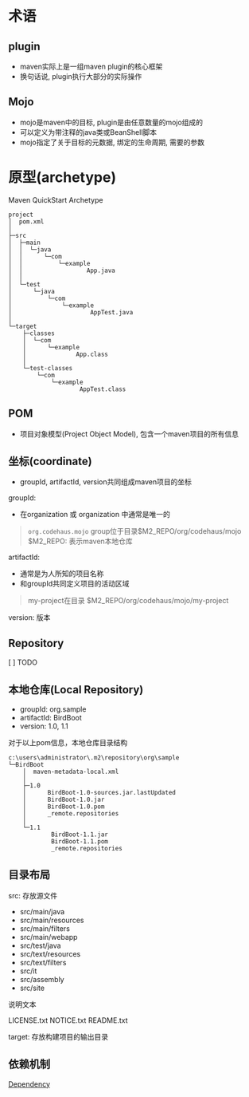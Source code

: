# 术语

## plugin

- maven实际上是一组maven plugin的核心框架
- 换句话说, plugin执行大部分的实际操作

## Mojo

- mojo是maven中的目标, plugin是由任意数量的mojo组成的
- 可以定义为带注释的java类或BeanShell脚本
- mojo指定了关于目标的元数据, 绑定的生命周期, 需要的参数

# 原型(archetype)

Maven QuickStart Archetype

```shell
project
│  pom.xml
│
├─src
│  ├─main
│  │  └─java
│  │      └─com
│  │          └─example
│  │                  App.java
│  │
│  └─test
│      └─java
│          └─com
│              └─example
│                      AppTest.java
│
└─target
    ├─classes
    │  └─com
    │      └─example
    │              App.class
    │
    └─test-classes
        └─com
            └─example
                    AppTest.class
```


## POM

- 项目对象模型(Project Object Model), 包含一个maven项目的所有信息

## 坐标(coordinate)

- groupId, artifactId, version共同组成maven项目的坐标

groupId: 

- 在organization 或 organization 中通常是唯一的

> `org.codehaus.mojo` group位于目录$M2_REPO/org/codehaus/mojo
> $M2_REPO: 表示maven本地仓库

artifactId: 

- 通常是为人所知的项目名称
- 和groupId共同定义项目的活动区域

> my-project在目录 $M2_REPO/org/codehaus/mojo/my-project

version: 版本

## Repository

[ ] TODO

## 本地仓库(Local Repository)

- groupId: org.sample
- artifactId: BirdBoot
- version: 1.0, 1.1

对于以上pom信息，本地仓库目录结构

```
c:\users\administrator\.m2\repository\org\sample
└─BirdBoot
    │  maven-metadata-local.xml
    │
    ├─1.0
    │      BirdBoot-1.0-sources.jar.lastUpdated
    │      BirdBoot-1.0.jar
    │      BirdBoot-1.0.pom
    │      _remote.repositories
    │
    └─1.1
            BirdBoot-1.1.jar
            BirdBoot-1.1.pom
            _remote.repositories
```

## 目录布局

src: 存放源文件

- src/main/java
- src/main/resources
- src/main/filters
- src/main/webapp
- src/test/java
- src/text/resources
- src/text/filters
- src/it
- src/assembly
- src/site

说明文本

LICENSE.txt
NOTICE.txt
README.txt

target: 存放构建项目的输出目录

## 依赖机制

[Dependency](Maven_Term_Dependency.md)

